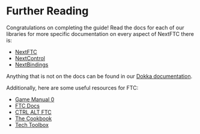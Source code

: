 # Further Reading

Congratulations on completing the guide! Read the docs for each of our
libraries for more specific documentation on every aspect of NextFTC there is:

- [NextFTC](/nextftc)
- [NextControl](/control)
- [NextBindings](/bindings)

Anything that is not on the docs can be found in our
[Dokka documentation](https://javadoc.io/doc/dev.nextftc).

Additionally, here are some useful resources for FTC:

- [Game Manual 0](https://gm0.org)
- [FTC Docs](https://ftc-docs.firstinspires.org/en/latest/)
- [CTRL ALT FTC](https://www.ctrlaltftc.com)
- [The Cookbook](https://cookbook.dairy.foundation)
- [Tech Toolbox](https://ftc-tech-toolbox.vercel.app/docs/category/getting-started)